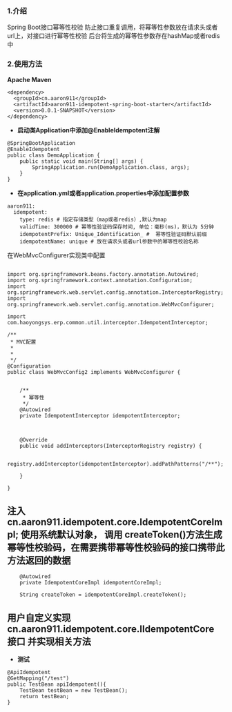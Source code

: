 ### 1.介绍

Spring Boot接口幂等性校验
防止接口重复调用，将幂等性参数放在请求头或者url上，对接口进行幂等性校验
后台将生成的幂等性参数存在hashMap或者redis中


### 2.使用方法
**Apache Maven**
```
<dependency>
  <groupId>cn.aaron911</groupId>
  <artifactId>aaron911-idempotent-spring-boot-starter</artifactId>
  <version>0.0.1-SNAPSHOT</version>
</dependency>
```

- **启动类Application中添加@EnableIdempotent注解**

```
@SpringBootApplication
@EnableIdempotent
public class DemoApplication {
    public static void main(String[] args) {
        SpringApplication.run(DemoApplication.class, args);
    }
}
```
- **在application.yml或者application.properties中添加配置参数**

```
aaron911:
  idempotent:
    type: redis # 指定存储类型（map或者redis）,默认为map
    validTime: 300000 # 幂等性验证码保存时间, 单位：毫秒(ms)，默认为 5分钟
    idempotentPrefix: Unique_Identification_ #  幂等性验证码默认前缀
    idempotentName: unique # 放在请求头或者url参数中的幂等性校验名称
```


在WebMvcConfigurer实现类中配置
```

import org.springframework.beans.factory.annotation.Autowired;
import org.springframework.context.annotation.Configuration;
import org.springframework.web.servlet.config.annotation.InterceptorRegistry;
import org.springframework.web.servlet.config.annotation.WebMvcConfigurer;

import com.haoyongsys.erp.common.util.interceptor.IdempotentInterceptor;

/**
 * MVC配置
 * 
 *
 */
@Configuration
public class WebMvcConfig2 implements WebMvcConfigurer {
	
    
    /**
     * 幂等性
     */
    @Autowired
    private IdempotentInterceptor idempotentInterceptor;
    
 

    @Override
    public void addInterceptors(InterceptorRegistry registry) {
    	
        registry.addInterceptor(idempotentInterceptor).addPathPatterns("/**");
       
    }
    
}

```


## 注入 cn.aaron911.idempotent.core.IdempotentCoreImpl; 使用系统默认对象， 调用 createToken()方法生成幂等性校验码，在需要携带幂等性校验码的接口携带此方法返回的数据
```
	@Autowired
	private IdempotentCoreImpl idempotentCoreImpl;
	
	String createToken = idempotentCoreImpl.createToken();
```

## 用户自定义实现 cn.aaron911.idempotent.core.IIdempotentCore 接口 并实现相关方法

- **测试**

```
@ApiIdempotent
@GetMapping("/test")
public TestBean apiIdempotent(){
    TestBean testBean = new TestBean();
    return testBean;
}
```